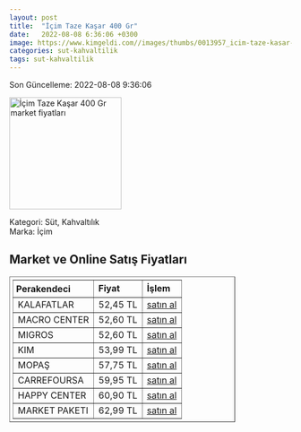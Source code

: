 ```yaml
---
layout: post
title:  "İçim Taze Kaşar 400 Gr"
date:   2022-08-08 6:36:06 +0300
image: https://www.kimgeldi.com//images/thumbs/0013957_icim-taze-kasar-peyniri-400-gr-_510.jpeg
categories: sut-kahvaltilik
tags: sut-kahvaltilik
---
```


Son Güncelleme: 2022-08-08 9:36:06

<img src="https://www.kimgeldi.com//images/thumbs/0013957_icim-taze-kasar-peyniri-400-gr-_510.jpeg" width="200" alt="İçim Taze Kaşar 400 Gr market fiyatları" />

Kategori: Süt, Kahvaltılık
<br />
Marka: İçim

<h2>Market ve Online Satış Fiyatları</h2>

<table border="1" style="padding: 5px;width:80%;">
  <tr>
    <td style="padding: 5px;"><strong>Perakendeci</strong></td>
    <td><strong>Fiyat</strong></td>
    <td><strong>İşlem</strong></td>
  </tr>
  <tr>
              <td title="Kalafatlar">KALAFATLAR</td>
              <td>52,45 TL</td>
              <td><a title="Kalafatlar" target="_blank" href="https://www.kalafatlar.com/urun/icim-kasar-peyniri-400-gr">satın al</a></td>
            </tr><tr>
              <td title="Macro Center">MACRO CENTER</td>
              <td>52,60 TL</td>
              <td><a title="Macro Center" target="_blank" href="https://www.macrocenter.com.tr/icim-kasar-400-g-p-9a2959">satın al</a></td>
            </tr><tr>
              <td title="Migros">MIGROS</td>
              <td>52,60 TL</td>
              <td><a title="Migros" target="_blank" href="https://www.migros.com.tr/icim-kasar-400-g-p-9a2959">satın al</a></td>
            </tr><tr>
              <td title="Kim">KIM</td>
              <td>53,99 TL</td>
              <td><a title="Kim" target="_blank" href="https://www.kimgeldi.com/icim-taze-kasar-peyniri-400-gr">satın al</a></td>
            </tr><tr>
              <td title="Mopaş">MOPAŞ</td>
              <td>57,75 TL</td>
              <td><a title="Mopaş" target="_blank" href="https://www.mopas.com.tr/icim-kasar-400-gr/p/104912">satın al</a></td>
            </tr><tr>
              <td title="CarrefourSA">CARREFOURSA</td>
              <td>59,95 TL</td>
              <td><a title="CarrefourSA" target="_blank" href="https://www.carrefoursa.com/icim-kasar-peyniri-400-g-p-30220414">satın al</a></td>
            </tr><tr>
              <td title="Happy Center">HAPPY CENTER</td>
              <td>60,90 TL</td>
              <td><a title="Happy Center" target="_blank" href="https://www.happycenter.com.tr/Icim_Kasar_Peynir__500_Gr_">satın al</a></td>
            </tr><tr>
              <td title="Market Paketi">MARKET PAKETI</td>
              <td>62,99 TL</td>
              <td><a title="Market Paketi" target="_blank" href="https://www.marketpaketi.com.tr/icim-taze-kasar-400-gr-p-543421">satın al</a></td>
            </tr>
</table>
